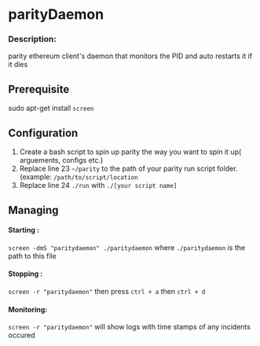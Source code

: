 # parityDaemon

### Description:
parity ethereum client's daemon that monitors the PID and auto restarts it if it dies

## Prerequisite

sudo apt-get install `screen`

## Configuration

1) Create a bash script to spin up parity the way you want to spin it up( arguements, configs etc.)
2) Replace line 23 `~/parity` to the path of your parity run script folder. (example: `/path/to/script/location`
3) Replace line 24 `./run` with `./[your script name]`

## Managing

#### Starting : 
``screen -dmS "paritydaemon" ./paritydaemon`` where `./paritydaemon` is the path to this file
#### Stopping : 
`screen -r "paritydaemon"` then press `ctrl + a` then `ctrl + d`
#### Monitoring: 
`screen -r "paritydaemon"` will show logs with time stamps of any incidents occured
